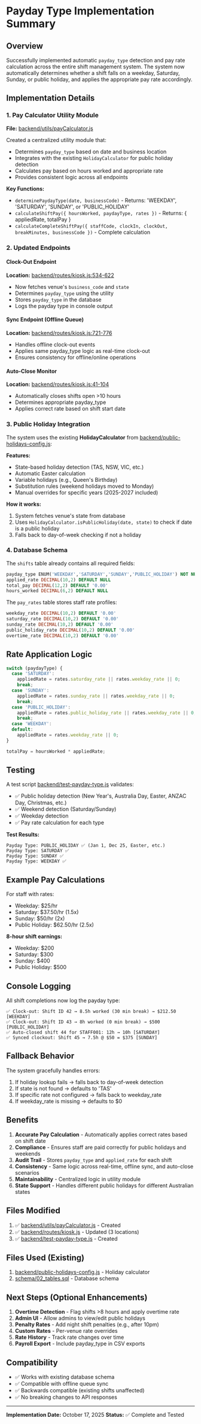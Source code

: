 # Payday Type Implementation Summary

## Overview
Successfully implemented automatic `payday_type` detection and pay rate calculation across the entire shift management system. The system now automatically determines whether a shift falls on a weekday, Saturday, Sunday, or public holiday, and applies the appropriate pay rate accordingly.

## Implementation Details

### 1. Pay Calculator Utility Module
**File:** [backend/utils/payCalculator.js](backend/utils/payCalculator.js)

Created a centralized utility module that:
- Determines `payday_type` based on date and business location
- Integrates with the existing `HolidayCalculator` for public holiday detection
- Calculates pay based on hours worked and appropriate rate
- Provides consistent logic across all endpoints

**Key Functions:**
- `determinePaydayType(date, businessCode)` - Returns: 'WEEKDAY', 'SATURDAY', 'SUNDAY', or 'PUBLIC_HOLIDAY'
- `calculateShiftPay({ hoursWorked, paydayType, rates })` - Returns: { appliedRate, totalPay }
- `calculateCompleteShiftPay({ staffCode, clockIn, clockOut, breakMinutes, businessCode })` - Complete calculation

### 2. Updated Endpoints

#### Clock-Out Endpoint
**Location:** [backend/routes/kiosk.js:534-622](backend/routes/kiosk.js#L534-L622)

- Now fetches venue's `business_code` and `state`
- Determines `payday_type` using the utility
- Stores `payday_type` in the database
- Logs the payday type in console output

#### Sync Endpoint (Offline Queue)
**Location:** [backend/routes/kiosk.js:721-776](backend/routes/kiosk.js#L721-L776)

- Handles offline clock-out events
- Applies same payday_type logic as real-time clock-out
- Ensures consistency for offline/online operations

#### Auto-Close Monitor
**Location:** [backend/routes/kiosk.js:41-104](backend/routes/kiosk.js#L41-L104)

- Automatically closes shifts open >10 hours
- Determines appropriate payday_type
- Applies correct rate based on shift start date

### 3. Public Holiday Integration

The system uses the existing **HolidayCalculator** from [backend/public-holidays-config.js](backend/public-holidays-config.js):

**Features:**
- State-based holiday detection (TAS, NSW, VIC, etc.)
- Automatic Easter calculation
- Variable holidays (e.g., Queen's Birthday)
- Substitution rules (weekend holidays moved to Monday)
- Manual overrides for specific years (2025-2027 included)

**How it works:**
1. System fetches venue's state from database
2. Uses `HolidayCalculator.isPublicHoliday(date, state)` to check if date is a public holiday
3. Falls back to day-of-week checking if not a holiday

### 4. Database Schema

The `shifts` table already contains all required fields:
```sql
payday_type ENUM('WEEKDAY','SATURDAY','SUNDAY','PUBLIC_HOLIDAY') NOT NULL DEFAULT 'WEEKDAY'
applied_rate DECIMAL(10,2) DEFAULT NULL
total_pay DECIMAL(12,2) DEFAULT '0.00'
hours_worked DECIMAL(6,2) DEFAULT NULL
```

The `pay_rates` table stores staff rate profiles:
```sql
weekday_rate DECIMAL(10,2) DEFAULT '0.00'
saturday_rate DECIMAL(10,2) DEFAULT '0.00'
sunday_rate DECIMAL(10,2) DEFAULT '0.00'
public_holiday_rate DECIMAL(10,2) DEFAULT '0.00'
overtime_rate DECIMAL(10,2) DEFAULT '0.00'
```

## Rate Application Logic

```javascript
switch (paydayType) {
  case 'SATURDAY':
    appliedRate = rates.saturday_rate || rates.weekday_rate || 0;
    break;
  case 'SUNDAY':
    appliedRate = rates.sunday_rate || rates.weekday_rate || 0;
    break;
  case 'PUBLIC_HOLIDAY':
    appliedRate = rates.public_holiday_rate || rates.weekday_rate || 0;
    break;
  case 'WEEKDAY':
  default:
    appliedRate = rates.weekday_rate || 0;
}

totalPay = hoursWorked * appliedRate;
```

## Testing

A test script [backend/test-payday-type.js](backend/test-payday-type.js) validates:
- ✅ Public holiday detection (New Year's, Australia Day, Easter, ANZAC Day, Christmas, etc.)
- ✅ Weekend detection (Saturday/Sunday)
- ✅ Weekday detection
- ✅ Pay rate calculation for each type

**Test Results:**
```
Payday Type: PUBLIC_HOLIDAY ✅ (Jan 1, Dec 25, Easter, etc.)
Payday Type: SATURDAY ✅
Payday Type: SUNDAY ✅
Payday Type: WEEKDAY ✅
```

## Example Pay Calculations

For staff with rates:
- Weekday: $25/hr
- Saturday: $37.50/hr (1.5x)
- Sunday: $50/hr (2x)
- Public Holiday: $62.50/hr (2.5x)

**8-hour shift earnings:**
- Weekday: $200
- Saturday: $300
- Sunday: $400
- Public Holiday: $500

## Console Logging

All shift completions now log the payday type:
```
✅ Clock-out: Shift ID 42 → 8.5h worked (30 min break) → $212.50 [WEEKDAY]
✅ Clock-out: Shift ID 43 → 8h worked (0 min break) → $500 [PUBLIC_HOLIDAY]
✅ Auto-closed shift 44 for STAFF001: 12h → 10h [SATURDAY]
✅ Synced clockout: Shift 45 → 7.5h @ $50 = $375 [SUNDAY]
```

## Fallback Behavior

The system gracefully handles errors:
1. If holiday lookup fails → falls back to day-of-week detection
2. If state is not found → defaults to 'TAS'
3. If specific rate not configured → falls back to weekday_rate
4. If weekday_rate is missing → defaults to $0

## Benefits

1. **Accurate Pay Calculation** - Automatically applies correct rates based on shift date
2. **Compliance** - Ensures staff are paid correctly for public holidays and weekends
3. **Audit Trail** - Stores `payday_type` and `applied_rate` for each shift
4. **Consistency** - Same logic across real-time, offline sync, and auto-close scenarios
5. **Maintainability** - Centralized logic in utility module
6. **State Support** - Handles different public holidays for different Australian states

## Files Modified

1. ✅ [backend/utils/payCalculator.js](backend/utils/payCalculator.js) - Created
2. ✅ [backend/routes/kiosk.js](backend/routes/kiosk.js) - Updated (3 locations)
3. ✅ [backend/test-payday-type.js](backend/test-payday-type.js) - Created

## Files Used (Existing)

1. [backend/public-holidays-config.js](backend/public-holidays-config.js) - Holiday calculator
2. [schema/02_tables.sql](schema/02_tables.sql) - Database schema

## Next Steps (Optional Enhancements)

1. **Overtime Detection** - Flag shifts >8 hours and apply overtime rate
2. **Admin UI** - Allow admins to view/edit public holidays
3. **Penalty Rates** - Add night shift penalties (e.g., after 10pm)
4. **Custom Rates** - Per-venue rate overrides
5. **Rate History** - Track rate changes over time
6. **Payroll Export** - Include payday_type in CSV exports

## Compatibility

- ✅ Works with existing database schema
- ✅ Compatible with offline queue sync
- ✅ Backwards compatible (existing shifts unaffected)
- ✅ No breaking changes to API responses

---

**Implementation Date:** October 17, 2025
**Status:** ✅ Complete and Tested

